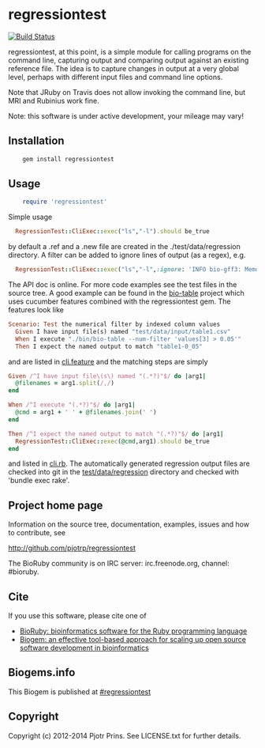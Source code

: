 # regressiontest

[![Build Status](https://secure.travis-ci.org/pjotrp/regressiontest.png)](http://travis-ci.org/pjotrp/regressiontest)

regressiontest, at this point, is a simple module for calling programs
on the command line, capturing output and comparing output against an
existing reference file. The idea is to capture changes in output at a
very global level, perhaps with different input files and command line
options.

Note that JRuby on Travis does not allow invoking the command line,
but MRI and Rubinius work fine.

Note: this software is under active development, your mileage may vary!

## Installation

```sh
    gem install regressiontest
```

## Usage

```ruby
    require 'regressiontest'
```

Simple usage

```ruby
  RegressionTest::CliExec::exec("ls","-l").should be_true
```

by default a .ref and a .new file are created in the 
./test/data/regression directory. A filter can be added to ignore
lines of output (as a regex), e.g.

```ruby
  RegressionTest::CliExec::exec("ls","-l",:ignore: 'INFO bio-gff3: Memory used')
```

The API doc is online. For more code examples see the test files in
the source tree. A good example can be found in the
[bio-table](https://github.com/pjotrp/bioruby-table) project which uses
cucumber features combined with the regressiontest gem. The features
look like

```ruby
Scenario: Test the numerical filter by indexed column values
  Given I have input file(s) named "test/data/input/table1.csv"
  When I execute "./bin/bio-table --num-filter 'values[3] > 0.05'"
  Then I expect the named output to match "table1-0_05"
```

and are listed in
[cli.feature](https://github.com/pjotrp/bioruby-table/blob/master/features/cli.feature)
and the matching steps are simply

```ruby
Given /^I have input file\(s\) named "(.*?)"$/ do |arg1|
  @filenames = arg1.split(/,/)
end

When /^I execute "(.*?)"$/ do |arg1|
  @cmd = arg1 + ' ' + @filenames.join(' ')
end

Then /^I expect the named output to match "(.*?)"$/ do |arg1|
  RegressionTest::CliExec::exec(@cmd,arg1).should be_true
end
```

and listed in
[cli.rb](https://github.com/pjotrp/bioruby-table/blob/master/features/step_definitions/cli-feature.rb).
The automatically generated regression output files are checked into
git in the
[test/data/regression](https://github.com/pjotrp/bioruby-table/tree/master/test/data/regression)
directory and checked with 'bundle exec rake'.
        
## Project home page

Information on the source tree, documentation, examples, issues and
how to contribute, see

  http://github.com/pjotrp/regressiontest

The BioRuby community is on IRC server: irc.freenode.org, channel: #bioruby.

## Cite

If you use this software, please cite one of
  
* [BioRuby: bioinformatics software for the Ruby programming language](http://dx.doi.org/10.1093/bioinformatics/btq475)
* [Biogem: an effective tool-based approach for scaling up open source software development in bioinformatics](http://dx.doi.org/10.1093/bioinformatics/bts080)

## Biogems.info

This Biogem is published at [#regressiontest](http://biogems.info/index.html)

## Copyright

Copyright (c) 2012-2014 Pjotr Prins. See LICENSE.txt for further details.

